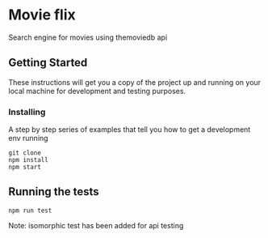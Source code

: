 # Movie flix

Search engine for movies using themoviedb api

## Getting Started

These instructions will get you a copy of the project up and running on your local machine for development and testing purposes. 

### Installing

A step by step series of examples that tell you how to get a development env running


```
git clone 
npm install
npm start
```


## Running the tests

```
npm run test
```

Note: isomorphic test has been added for api testing
